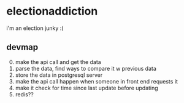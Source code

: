 # electionaddiction
i'm an election junky :(

## devmap
0. make the api call and get the data
0. parse the data, find ways to compare it w previous data
5. store the data in postgresql server
5. make the api call happen when someone in front end requests it
5. make it check for time since last update before updating
6. redis?? 